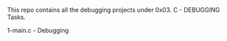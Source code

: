 This repo contains all the debugging projects under 0x03. C - DEBUGGING Tasks.

1-main.c - Debugging 
